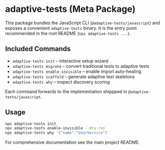 # adaptive-tests (Meta Package)

This package bundles the JavaScript CLI (`@adaptive-tests/javascript`) and exposes a convenient `adaptive-tests` binary. It is the entry point recommended in the root README (`npx adaptive-tests ...`).

## Included Commands

- `adaptive-tests init` – interactive setup wizard
- `adaptive-tests migrate` – convert traditional tests to adaptive tests
- `adaptive-tests enable-invisible` – enable import auto-healing
- `adaptive-tests scaffold` – generate adaptive test skeletons
- `adaptive-tests why` – inspect discovery scoring

Each command forwards to the implementation shippped in `@adaptive-tests/javascript`.

## Usage

```bash
npx adaptive-tests init
npx adaptive-tests enable-invisible --dry-run
npx adaptive-tests why '{"name":"UserService"}'
```

For comprehensive documentation see the main project README.
